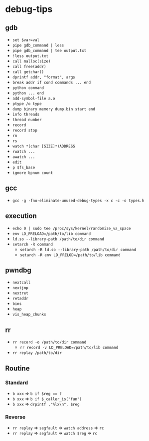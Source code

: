 # debug-tips

## gdb

- `set $var=val`
- `pipe gdb_command | less`
- `pipe gdb_command | tee output.txt`
- `!less output.txt`
- `call malloc(size)`
- `call free(addr)`
- `call getchar()`
- `dprintf addr, "format", args`
- `break addr if cond commands ... end`
- `python command`
- `python ... end`
- `add-symbol-file a.o`
- `ptype /o type`
- `dump binary memory dump.bin start end`
- `info threads`
- `thread number`
- `record`
- `record stop`
- `rn`
- `rs`
- `watch *(char [SIZE]*)ADDRESS`
- `rwatch ...`
- `awatch ...`
- `edit`
- `p $fs_base`
- `ignore bpnum count`

## gcc

- `gcc -g -fno-eliminate-unused-debug-types -x c -c -o types.h`

## execution

- `echo 0 | sudo tee /proc/sys/kernel/randomize_va_space`
- `env LD_PRELOAD=/path/to/lib command`
- `ld.so --library-path /path/to/dir command`
- `setarch -R command`
  - `setarch -R ld.so --library-path /path/to/dir command`
  - `setarch -R env LD_PRELOD=/path/to/lib command`

## pwndbg

- `nextcall`
- `nextjmp`
- `nextret`
- `retaddr`
- `bins`
- `heap`
- `vis_heap_chunks`

## rr

- `rr record -o /path/to/dir command`
  - `rr record -v LD_PRELOAD=/path/to/lib command`
- `rr replay /path/to/dir`

## Routine

### Standard

- `b xxx` => `b if $reg == ?`
- `b xxx` => `b if $_caller_is("fun")`
- `b xxx` => `drpintf ,"%lx\n", $reg`

### Reverse

- `rr replay` => `segfault` => `watch address` => `rc`
- `rr replay` => `segfault` => `watch $reg` => `rc`
